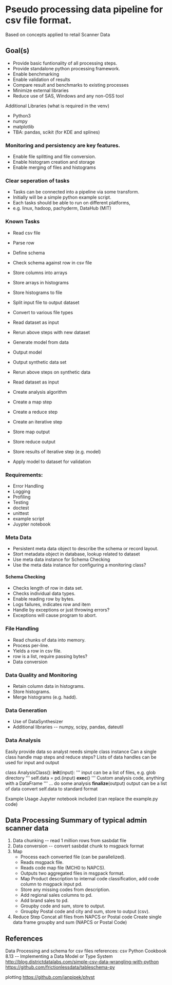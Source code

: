 # Pseudo processing data pipeline for csv file format.
Based on concepts applied to retail Scanner Data 

## Goal(s) 

* Provide basic funtionality of all processing steps.
* Provide standalone python processing framework.
* Enable benchmarking
* Enable validation of results
* Compare result and benchmarks to existing processes
* Minimize external libraries
* Reduce use of SAS, Windows and any non-OSS tool

Additional Libraries (what is required in the venv)

* Python3
* numpy
* matplotlib
* TBA: pandas, scikit (for KDE and splines)

### Monitoring and persistency are key features.

* Enable file splitting and file conversion.
* Enable histogram creation and storage
* Enable merging of files and histograms

### Clear seperation of tasks

* Tasks can be connected into a pipeline via some transform.
* Initially will be a simple python example script.
* Each tasks should be able to run on different platforms, 
* e.g. linux, hadoop, pachyderm, DataHub (MIT) 

### Known Tasks

* Read csv file
* Parse row
* Define schema
* Check schema against row in csv file
* Store columns into arrays
* Store arrays in histograms
* Store histograms to file
* Split input file to output dataset
* Convert to various file types

* Read dataset as input
* Rerun above steps with new dataset

* Generate model from data
* Output model 
* Output synthetic data set
* Rerun above steps on synthetic data

* Read dataset as input
* Create analysis algorithm
* Create a map step
* Create a reduce step
* Create an iterative step
* Store map output
* Store reduce output
* Store results of iterative step (e.g. model)
* Apply model to dataset for validation


### Requirements:
* Error Handling
* Logging
* Profiling
* Testing 
* doctest
* unittest
* example script
* Juypter notebook

### Meta Data

* Persistent meta data object to describe the schema or record layout.
* Stort metadata object in database, lookup related to dataset
* Use meta data instance for Schema Checking
* Use the meta data instance for configuring a monitoring class?

#### Schema Checking

* Checks length of row in data set.
* Checks individual data types.
* Enable reading row by bytes.
* Logs failures, indicates row and item
* Handle by exceptions or just throwing errors?
* Exceptions will cause program to abort.

### File Handling

* Read chunks of data into memory.
* Process per-line.
* Yields a row in csv file.
* row is a list, require passing bytes?
* Data conversion

### Data Quality and Monitoring

* Retain column data in histograms.
* Store histograms.
* Merge histograms (e.g. hadd).

### Data Generation

* Use of DataSynthesizer
* Additional libraries -- numpy, scipy, pandas, dateutil

### Data Analysis
Easily provide data so analyst needs simple class instance
Can a single class handle map steps and reduce steps?
Lists of data handles can be used for input and output

class AnalysisClass():
    __init__(input):
        '''
        input can be a list of files, e.g. glob directory
        '''
        self.data = pd.(input)
    __exec__()
        '''
        Custom analysis code, anything with a DataFrame
        '''
        ... do some analysis
    __finalize__(output)
        output can be a list of data
        convert self.data to standard format

Example Usage
Jupyter notebook included (can replace the example.py code)
    
## Data Processing Summary of typical admin scanner data
1. Data chunking -- read 1 million rows from sasbdat file
2. Data conversion -- convert sasbdat chunk to msgpack format
3. Map 
    * Process each converted file (can be parallelized).
    * Reads msgpack file.
    * Reads code map file (MCH0 to NAPCS).
    * Outputs two aggregated files in msgpack format.
    * Map Product description to internal code classification, add code column to msgpack input pd.
    * Store any missing codes from description.
    * Add regional sales columns to pd.
    * Add brand sales to pd.
    * Groupby code and sum, store to output.
    * Groupby Postal code and city and sum, store to output (csv).
4. Reduce Step
    Concat all files from NAPCS or Postal code
    Create single data frame groupby and sum (NAPCS or Postal Code)

## References    
Data Processing and schema for csv files references:
csv
Python Cookbook 8.13 -- Implementing a Data Model or Type System
http://blog.districtdatalabs.com/simple-csv-data-wrangling-with-python
https://github.com/frictionlessdata/tableschema-py

plotting
https://github.com/janpipek/physt
